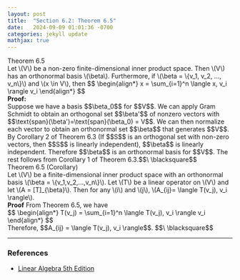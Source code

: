 ```yaml
---
layout: post
title:  "Section 6.2: Theorem 6.5"
date:   2024-09-09 01:01:36 -0700
categories: jekyll update
mathjax: true
---
```

<div class="purdiv">
Theorem 6.5
</div>
<div class="purbdiv">
Let \(V\) be a non-zero finite-dimensional inner product space. Then \(V\) has an orthonormal basis \(\beta\). Furthermore, if \(\beta = \{v_1, v_2, ..., v_n\}\) and \(x \in V\), then
$$
\begin{align*}
x = \sum_{i=1}^n \langle x, v_i \rangle v_i
\end{align*}
$$
</div>
<b>Proof:</b>
<br>
Suppose we have a basis $$\beta_0$$ for $$V$$. We can apply Gram Schmidt to obtain an orthogonal set $$\beta'$$ of nonzero vectors with $$\text{span}(\beta')=\text{span}(\beta_0) = V$$. We can then normalize each vector to obtain an orthonormal set $$\beta$$ that generates $$V$$. By Corollary 2 of Theorem 6.3 (If $$S$$ is an orthogonal set with non-zero vectors, then $$S$$ is linearly independent), $$\beta$$ is linearly independent. Therefore $$\beta$$ is an orthonormal basis for $$V$$. The rest follows from Corollary 1 of Theorem 6.3.$$\ \blacksquare$$
<!------------------------------------------------------------------------------------>
<br>
<div class="purdiv">
Theorem 6.5 (Corollary)
</div>
<div class="purbdiv">
Let \(V\) be a finite-dimensional inner product space with an orthonormal basis \(\beta = \{v_1,v_2,...,v_n\}\). Let \(T\) be a linear operator on \(V\) and let \(A = [T]_{\beta}\). Then for any \(i\) and \(j\), \(A_{ij}= \langle T(v_j), v_i \rangle\).
</div>
<b>Proof</b>
From Theorem 6.5, we have
<div>
$$
\begin{align*}
T(v_j) = \sum_{i=1}^n \langle T(v_j), v_i \rangle v_i
\end{align*}
$$
</div>
Therefore, $$A_{ij} = \langle T(v_j), v_i \rangle$$. $$\ \blacksquare$$
<hr>

<!------------------------------------------------------------------------------------>
<h3>References</h3>
<ul>
<li><a href="https://www.amazon.com/Linear-Algebra-5th-Stephen-Friedberg/dp/0134860241/ref=tmm_hrd_swatch_0?_encoding=UTF8&qid=&sr=">Linear Algebra 5th Edition</a></li>
</ul>
























